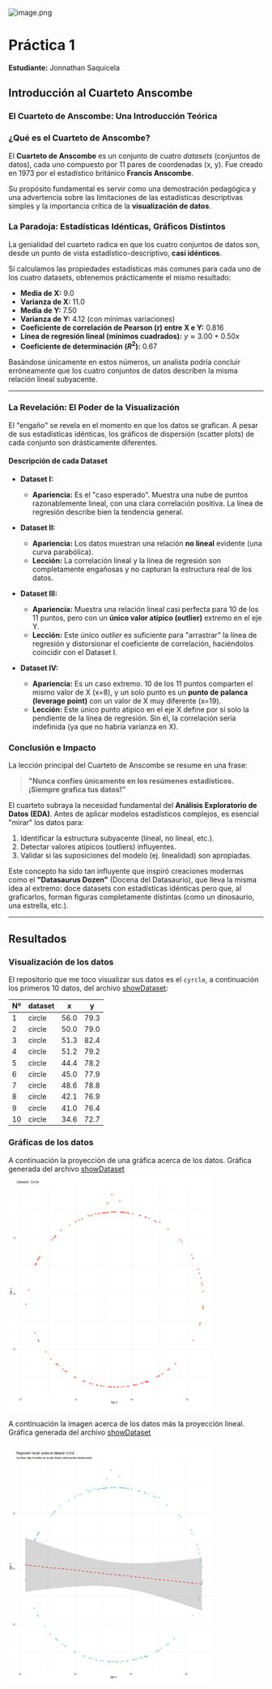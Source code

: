 ![image.png](https://upload.wikimedia.org/wikipedia/commons/b/b0/Logo_Universidad_Polit%C3%A9cnica_Salesiana_del_Ecuador.png)
# Práctica 1

 **Estudiante:** Jonnathan Saquicela


## Introducción al Cuarteto Anscombe
### El Cuarteto de Anscombe: Una Introducción Teórica

### ¿Qué es el Cuarteto de Anscombe?

El **Cuarteto de Anscombe** es un conjunto de cuatro *datasets* (conjuntos de datos), cada uno compuesto por 11 pares de coordenadas (x, y). Fue creado en 1973 por el estadístico británico **Francis Anscombe**.

Su propósito fundamental es servir como una demostración pedagógica y una advertencia sobre las limitaciones de las estadísticas descriptivas simples y la importancia crítica de la **visualización de datos**.


### La Paradoja: Estadísticas Idénticas, Gráficos Distintos

La genialidad del cuarteto radica en que los cuatro conjuntos de datos son, desde un punto de vista estadístico-descriptivo, **casi idénticos**.

Si calculamos las propiedades estadísticas más comunes para cada uno de los cuatro datasets, obtenemos prácticamente el mismo resultado:

* **Media de X:** 9.0
* **Varianza de X:** 11.0
* **Media de Y:** 7.50
* **Varianza de Y:** 4.12 (con mínimas variaciones)
* **Coeficiente de correlación de Pearson (r) entre X e Y:** 0.816
* **Línea de regresión lineal (mínimos cuadrados):** $y \approx 3.00 + 0.50x$
* **Coeficiente de determinación ($R^2$):** 0.67

Basándose únicamente en estos números, un analista podría concluir erróneamente que los cuatro conjuntos de datos describen la misma relación lineal subyacente.

---

### La Revelación: El Poder de la Visualización

El "engaño" se revela en el momento en que los datos se grafican. A pesar de sus estadísticas idénticas, los gráficos de dispersión (scatter plots) de cada conjunto son drásticamente diferentes.



#### Descripción de cada Dataset

* **Dataset I:**
    * **Apariencia:** Es el "caso esperado". Muestra una nube de puntos razonablemente lineal, con una clara correlación positiva. La línea de regresión describe bien la tendencia general.

* **Dataset II:**
    * **Apariencia:** Los datos muestran una relación **no lineal** evidente (una curva parabólica).
    * **Lección:** La correlación lineal y la línea de regresión son completamente engañosas y no capturan la estructura real de los datos.

* **Dataset III:**
    * **Apariencia:** Muestra una relación lineal casi perfecta para 10 de los 11 puntos, pero con un **único valor atípico (outlier)** extremo en el eje Y.
    * **Lección:** Este único *outlier* es suficiente para "arrastrar" la línea de regresión y distorsionar el coeficiente de correlación, haciéndolos coincidir con el Dataset I.

* **Dataset IV:**
    * **Apariencia:** Es un caso extremo. 10 de los 11 puntos comparten el mismo valor de X (x=8), y un solo punto es un **punto de palanca (leverage point)** con un valor de X muy diferente (x=19).
    * **Lección:** Este único punto atípico en el eje X define por sí solo la pendiente de la línea de regresión. Sin él, la correlación sería indefinida (ya que no habría varianza en X).


### Conclusión e Impacto

La lección principal del Cuarteto de Anscombe se resume en una frase:

> **"Nunca confíes únicamente en los resúmenes estadísticos. ¡Siempre grafica tus datos!"**

El cuarteto subraya la necesidad fundamental del **Análisis Exploratorio de Datos (EDA)**. Antes de aplicar modelos estadísticos complejos, es esencial "mirar" los datos para:

1.  Identificar la estructura subyacente (lineal, no lineal, etc.).
2.  Detectar valores atípicos (outliers) influyentes.
3.  Validar si las suposiciones del modelo (ej. linealidad) son apropiadas.

Este concepto ha sido tan influyente que inspiró creaciones modernas como el **"Datasaurus Dozen"** (Docena del Datasaurio), que lleva la misma idea al extremo: doce datasets con estadísticas idénticas pero que, al graficarlos, forman figuras completamente distintas (como un dinosaurio, una estrella, etc.).


----
## Resultados 

### Visualización de los datos
El repositorio que me toco visualizar sus datos es el ``cyrcle``, a continuación los primeros 10 datos, del archivo [showDataset](src/showDataset.r):

| Nº | dataset |   x   |   y   |
|----|----------|-------|-------|
| 1  | circle   | 56.0  | 79.3  |
| 2  | circle   | 50.0  | 79.0  |
| 3  | circle   | 51.3  | 82.4  |
| 4  | circle   | 51.2  | 79.2  |
| 5  | circle   | 44.4  | 78.2  |
| 6  | circle   | 45.0  | 77.9  |
| 7  | circle   | 48.6  | 78.8  |
| 8  | circle   | 42.1  | 76.9  |
| 9  | circle   | 41.0  | 76.4  |
| 10 | circle   | 34.6  | 72.7  |


### Gráficas de los datos

A continuación la proyección de una gráfica acerca de los datos. Gráfica generada del archivo [showDataset](src/showDataset.r)
<img src="assets/img/CyrcleGrafic.png" alt="imagen" width="400">

A continuación la imagen acerca de los datos más la proyección lineal. Gráfica generada del archivo [showDataset](src/showGrafics.r)

<img src="assets/img/LinealRegresion.png" alt="imagen" width="400">
